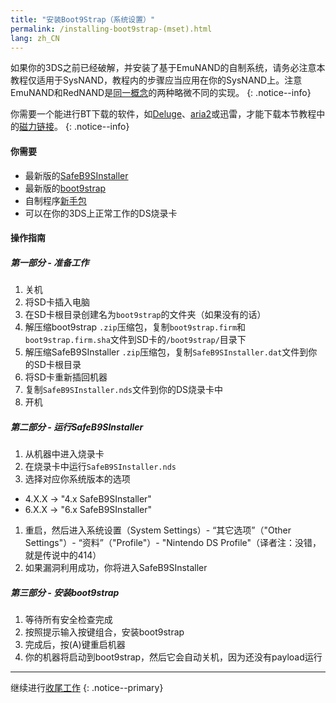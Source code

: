 ```yaml
---
title: "安装Boot9Strap（系统设置）"
permalink: /installing-boot9strap-(mset).html
lang: zh_CN
---
```


如果你的3DS之前已经破解，并安装了基于EmuNAND的自制系统，请务必注意本教程仅适用于SysNAND，教程内的步骤应当应用在你的SysNAND上。注意EmuNAND和RedNAND是[同一概念](http://3dbrew.org/wiki/NAND_Redirection)的两种略微不同的实现。
{: .notice--info}

你需要一个能进行BT下载的软件，如[Deluge](http://dev.deluge-torrent.org/wiki/Download)、[aria2](https://aria2.github.io/)或迅雷，才能下载本节教程中的[磁力链接](http://baike.baidu.com/item/%E7%A3%81%E5%8A%9B%E9%93%BE%E6%8E%A5)。
{: .notice--info}

#### 你需要

* 最新版的[SafeB9SInstaller](https://github.com/d0k3/SafeB9SInstaller/releases/latest)
* 最新版的[boot9strap](https://github.com/SciresM/boot9strap/releases/latest)
* 自制程序[新手包](http://smealum.github.io/ninjhax2/starter.zip)
* 可以在你的3DS上正常工作的DS烧录卡

#### 操作指南

##### 第一部分 - 准备工作

1. 关机
1. 将SD卡插入电脑
1. 在SD卡根目录创建名为`boot9strap`的文件夹（如果没有的话）
1. 解压缩boot9strap `.zip`压缩包，复制`boot9strap.firm`和`boot9strap.firm.sha`文件到SD卡的`/boot9strap/`目录下
1. 解压缩SafeB9SInstaller `.zip`压缩包，复制`SafeB9SInstaller.dat`文件到你的SD卡根目录
1. 将SD卡重新插回机器
1. 复制`SafeB9SInstaller.nds`文件到你的DS烧录卡中
1. 开机

##### 第二部分 - 运行SafeB9SInstaller

1. 从机器中进入烧录卡
1. 在烧录卡中运行`SafeB9SInstaller.nds`
1. 选择对应你系统版本的选项
  + 4.X.X -> "4.x SafeB9SInstaller"
  + 6.X.X -> "6.x SafeB9SInstaller"
1. 重启，然后进入系统设置（System Settings）- “其它选项”（"Other Settings"）- “资料”（"Profile"）- "Nintendo DS Profile"（译者注：没错，就是传说中的414）
1. 如果漏洞利用成功，你将进入SafeB9SInstaller

##### 第三部分 - 安装boot9strap

1. 等待所有安全检查完成
1. 按照提示输入按键组合，安装boot9strap
1. 完成后，按(A)键重启机器
1. 你的机器将启动到boot9strap，然后它会自动关机，因为还没有payload运行

___

继续进行[收尾工作](finalizing-setup)
{: .notice--primary}